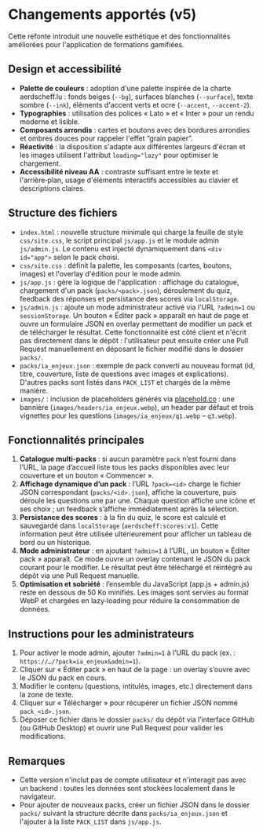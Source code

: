 # Changements apportés (v5)

Cette refonte introduit une nouvelle esthétique et des fonctionnalités améliorées pour l'application de formations gamifiées.

## Design et accessibilité

- **Palette de couleurs** : adoption d'une palette inspirée de la charte aerdscheff.lu : fonds beiges (`--bg`), surfaces blanches (`--surface`), texte sombre (`--ink`), éléments d'accent verts et ocre (`--accent`, `--accent-2`).
- **Typographies** : utilisation des polices « Lato » et « Inter » pour un rendu moderne et lisible.
- **Composants arrondis** : cartes et boutons avec des bordures arrondies et ombres douces pour rappeler l'effet “grain papier”.
- **Réactivité** : la disposition s'adapte aux différentes largeurs d'écran et les images utilisent l'attribut `loading="lazy"` pour optimiser le chargement.
- **Accessibilité niveau AA** : contraste suffisant entre le texte et l'arrière‑plan, usage d'éléments interactifs accessibles au clavier et descriptions claires.

## Structure des fichiers

- `index.html` : nouvelle structure minimale qui charge la feuille de style `css/site.css`, le script principal `js/app.js` et le module admin `js/admin.js`. Le contenu est injecté dynamiquement dans `<div id="app">` selon le pack choisi.
- `css/site.css` : définit la palette, les composants (cartes, boutons, images) et l'overlay d'édition pour le mode admin.
- `js/app.js` : gère la logique de l'application : affichage du catalogue, chargement d'un pack (`packs/<pack>.json`), déroulement du quiz, feedback des réponses et persistance des scores via `localStorage`.
- `js/admin.js` : ajoute un mode administrateur activé via l'URL `?admin=1` ou `sessionStorage`. Un bouton « Éditer pack » apparaît en haut de page et ouvre un formulaire JSON en overlay permettant de modifier un pack et de télécharger le résultat. Cette fonctionnalité est côté client et n'écrit pas directement dans le dépôt : l'utilisateur peut ensuite créer une Pull Request manuellement en déposant le fichier modifié dans le dossier `packs/`.
- `packs/ia_enjeux.json` : exemple de pack converti au nouveau format (id, titre, couverture, liste de questions avec images et explications). D'autres packs sont listés dans `PACK_LIST` et chargés de la même manière.
- `images/` : inclusion de placeholders générés via [placehold.co](https://placehold.co) : une bannière (`images/headers/ia_enjeux.webp`), un header par défaut et trois vignettes pour les questions (`images/ia_enjeux/q1.webp` – `q3.webp`).

## Fonctionnalités principales

1. **Catalogue multi‑packs** : si aucun paramètre `pack` n’est fourni dans l’URL, la page d’accueil liste tous les packs disponibles avec leur couverture et un bouton « Commencer ».
2. **Affichage dynamique d’un pack** : l’URL `?pack=<id>` charge le fichier JSON correspondant (`packs/<id>.json`), affiche la couverture, puis déroule les questions une par une. Chaque question affiche une icône et ses choix ; un feedback s’affiche immédiatement après la sélection.
3. **Persistance des scores** : à la fin du quiz, le score est calculé et sauvegardé dans `localStorage` (`aerdscheff:scores:v1`). Cette information peut être utilisée ultérieurement pour afficher un tableau de bord ou un historique.
4. **Mode administrateur** : en ajoutant `?admin=1` à l’URL, un bouton « Éditer pack » apparaît. Ce mode ouvre un overlay contenant le JSON du pack courant pour le modifier. Le résultat peut être téléchargé et réintégré au dépôt via une Pull Request manuelle.
5. **Optimisation et sobriété** : l’ensemble du JavaScript (app.js + admin.js) reste en dessous de 50 Ko minifiés. Les images sont servies au format WebP et chargées en lazy‑loading pour réduire la consommation de données.

## Instructions pour les administrateurs

1. Pour activer le mode admin, ajouter `?admin=1` à l’URL du pack (ex. : `https://…/?pack=ia_enjeux&admin=1`).
2. Cliquer sur « Éditer pack » en haut de la page : un overlay s’ouvre avec le JSON du pack en cours.
3. Modifier le contenu (questions, intitulés, images, etc.) directement dans la zone de texte.
4. Cliquer sur « Télécharger » pour récupérer un fichier JSON nommé `pack_<id>.json`.
5. Déposer ce fichier dans le dossier `packs/` du dépôt via l’interface GitHub (ou GitHub Desktop) et ouvrir une Pull Request pour valider les modifications.

## Remarques

- Cette version n'inclut pas de compte utilisateur et n'interagit pas avec un backend : toutes les données sont stockées localement dans le navigateur.
- Pour ajouter de nouveaux packs, créer un fichier JSON dans le dossier `packs/` suivant la structure décrite dans `packs/ia_enjeux.json` et l'ajouter à la liste `PACK_LIST` dans `js/app.js`.